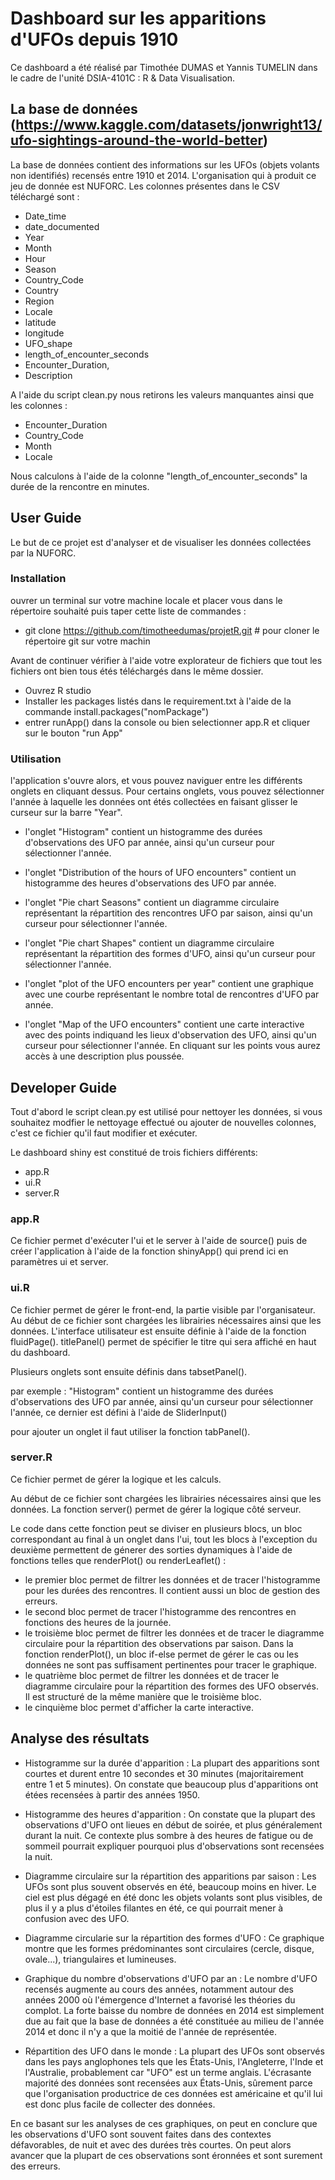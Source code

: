 # Dashboard sur les apparitions d'UFOs depuis 1910

Ce dashboard a été réalisé par Timothée DUMAS et Yannis TUMELIN dans le cadre de l'unité DSIA-4101C : R & Data Visualisation.

## La base de données (https://www.kaggle.com/datasets/jonwright13/ufo-sightings-around-the-world-better)

La base de données contient des informations sur les UFOs (objets volants non identifiés) recensés entre 1910 et 2014. L'organisation qui à produit ce jeu de donnée est NUFORC. Les colonnes présentes dans le CSV téléchargé sont : 
- Date_time
- date_documented
- Year
- Month
- Hour
- Season 
- Country_Code
- Country
- Region
-  Locale
- latitude
- longitude
- UFO_shape
- length_of_encounter_seconds
- Encounter_Duration,
- Description

A l'aide du script clean.py nous retirons les valeurs manquantes ainsi que les colonnes :
- Encounter_Duration
- Country_Code
- Month
- Locale

Nous calculons à l'aide de la colonne "length_of_encounter_seconds" la durée de la rencontre en minutes.

## User Guide

Le but de ce projet est d'analyser et de visualiser les données collectées par la NUFORC. 

### Installation 

ouvrer un terminal sur votre machine locale et placer vous dans le répertoire souhaité puis taper cette liste de commandes  :

- git clone https://github.com/timotheedumas/projetR.git # pour cloner le répertoire git sur votre machin
 
Avant de continuer vérifier à l'aide votre explorateur de fichiers que tout les fichiers ont bien tous étés téléchargés dans le même dossier. 

- Ouvrez R studio
- Installer les packages listés dans le requirement.txt à l'aide de la commande install.packages("nomPackage")
- entrer runApp() dans la console ou bien selectionner app.R et cliquer sur le bouton "run App"


### Utilisation

l'application s'ouvre alors, et vous pouvez naviguer entre les différents onglets en cliquant dessus. Pour certains onglets, vous pouvez sélectionner l'année à laquelle les données ont étés collectées en faisant glisser le curseur sur la barre "Year".


- l'onglet "Histogram" contient un histogramme des durées d'observations des UFO par année, ainsi qu'un curseur pour sélectionner l'année.

-  l'onglet "Distribution of the hours of UFO encounters" contient un histogramme des heures d'observations des UFO par année.

- l'onglet "Pie chart Seasons" contient un diagramme circulaire représentant la répartition des rencontres UFO par saison, ainsi qu'un curseur pour sélectionner l'année.

- l'onglet "Pie chart Shapes" contient un diagramme circulaire représentant la répartition des formes d'UFO, ainsi qu'un curseur pour sélectionner l'année.

- l'onglet "plot of the UFO encounters per year" contient une graphique avec une courbe représentant le nombre total de rencontres d'UFO par année.

- l'onglet "Map of the UFO encounters" contient une carte interactive avec des points indiquand les lieux d'observation des UFO, ainsi qu'un curseur pour sélectionner l'année. En cliquant sur les points vous aurez accès à une description plus poussée.



## Developer Guide

Tout d'abord le script clean.py est utilisé pour nettoyer les données, si vous souhaitez modfier le nettoyage effectué ou ajouter de nouvelles colonnes, c'est ce fichier qu'il faut modifier et exécuter.

Le dashboard shiny est constitué de trois fichiers différents: 

- app.R 
- ui.R
- server.R

### app.R
    
Ce fichier permet d'exécuter l'ui et le server  à l'aide de source() puis de créer l'application à l'aide de la fonction shinyApp() qui prend ici en paramètres ui et server.

### ui.R 

Ce fichier permet de gérer le front-end, la partie visible par l'organisateur.
Au début de ce fichier sont chargées les librairies nécessaires ainsi que les données. L'interface utilisateur est ensuite définie à l'aide de la fonction fluidPage(). titlePanel() permet de spécifier le titre qui sera affiché en haut du dashboard.

Plusieurs onglets sont ensuite définis dans tabsetPanel(). 

par exemple : "Histogram" contient un histogramme des durées d'observations des UFO par année, ainsi qu'un curseur pour sélectionner l'année, ce dernier est défini à l'aide de SliderInput()

pour ajouter un onglet il faut utiliser la fonction tabPanel().

### server.R

Ce fichier permet de gérer la logique et les calculs.

Au début de ce fichier sont chargées les librairies nécessaires ainsi que les données. La fonction server() permet de gérer la logique côté serveur.

Le code  dans cette fonction peut se diviser en plusieurs blocs, un bloc correspondant au final à un onglet dans l'ui, tout les blocs à l'exception du deuxième permettent de génerer des sorties dynamiques à l'aide de fonctions telles que renderPlot() ou renderLeaflet() :

- le premier bloc permet de filtrer les données et de tracer l'histogramme pour les durées des rencontres. Il contient aussi un bloc de gestion des erreurs.
- le second bloc permet de tracer l'histogramme des rencontres en fonctions des heures de la journée.
- le troisième bloc permet de filtrer les données et de tracer le diagramme circulaire pour la répartition des observations par saison. Dans la fonction renderPlot(), un bloc if-else permet de gérer le cas ou les données ne sont pas suffisament pertinentes pour tracer le graphique.
-  le quatrième bloc permet de filtrer les données et de tracer le diagramme circulaire pour la répartition des formes des UFO observés. Il est structuré de la même manière que le troisième bloc.
- le cinquième bloc permet d'afficher la carte interactive.




## Analyse des résultats



- Histogramme sur la durée d'apparition :
La plupart des apparitions sont courtes et durent entre 10 secondes et 30 minutes (majoritairement entre 1 et 5 minutes). On constate que beaucoup plus d'apparitions ont étées recensées à partir des années 1950.

- Histogramme des heures d'apparition : On constate que la plupart des observations d'UFO ont lieues en début de soirée, et plus généralement durant la nuit. 
Ce contexte plus sombre à des heures de fatigue ou de sommeil pourrait expliquer pourquoi plus d'observations sont recensées la nuit.

- Diagramme circulaire  sur la répartition des apparitions par saison :
Les UFOs sont plus souvent observés en été, beaucoup moins en hiver. Le ciel est plus dégagé en été donc les objets volants sont plus visibles, de plus il y a plus d'étoiles filantes en été, ce qui pourrait mener à confusion avec des UFO.

- Diagramme circularie sur la répartition des formes d'UFO :
Ce graphique montre que les formes prédominantes sont circulaires (cercle, disque, ovale...), triangulaires et lumineuses.

- Graphique du nombre d'observations d'UFO par an :
Le nombre d'UFO recensés augmente au cours des années, notamment autour des années 2000 où l'émergence d'Internet a favorisé les théories du complot. La forte baisse du nombre de données en 2014 est simplement due au fait que la base de données a été constituée au milieu de l'année 2014 et donc il n'y a que la moitié de l'année de représentée.

- Répartition des UFO dans le monde :
La plupart des UFOs sont observés dans les pays anglophones tels que les États-Unis, l'Angleterre, l'Inde et l'Australie, probablement car "UFO" est un terme anglais. L'écrasante majorité des données sont recensées aux États-Unis, sûrement parce que l'organisation productrice de ces données est américaine et qu'il lui est donc plus facile de collecter des données.


En ce basant sur les analyses de ces graphiques, on peut en conclure que les observations d'UFO sont souvent faites dans des contextes défavorables, de nuit et avec des durées très courtes. On peut alors avancer que la plupart de ces observations sont éronnées et sont surement des erreurs.